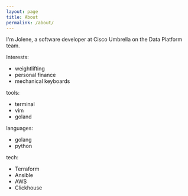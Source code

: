 ```yaml
---
layout: page
title: About
permalink: /about/
---
```


I'm Jolene, a software developer at Cisco Umbrella on the Data Platform team.

Interests:
- weightlifting
- personal finance
- mechanical keyboards

tools:
- terminal
- vim
- goland

languages:
- golang
- python

tech:
- Terraform
- Ansible
- AWS
- Clickhouse
